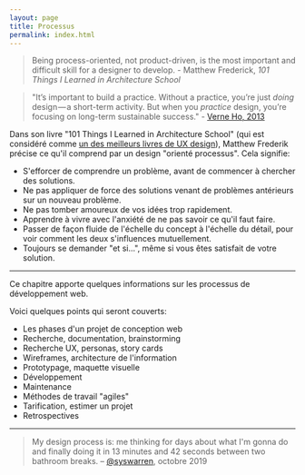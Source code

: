 ```yaml
---
layout: page
title: Processus
permalink: index.html
---
```


> Being process-oriented, not product-driven, is the most important and difficult skill for a designer to develop. - Matthew Frederick, *101 Things I Learned in Architecture School*

> "It’s important to build a practice. Without a practice, you’re just *doing* design — a short-term activity. But when you *practice* design, you’re focusing on long-term sustainable success." - [Verne Ho, 2013](https://ux.shopify.com/a-framework-for-building-a-design-practice-c0a3df667344)

Dans son livre "101 Things I Learned in Architecture School" (qui est considéré comme [un des meilleurs livres de UX design](https://adactio.com/articles/16334)), Matthew Frederik précise ce qu'il comprend par un design "orienté processus". Cela signifie:

- S'efforcer de comprendre un problème, avant de commencer à chercher des solutions.
- Ne pas appliquer de force des solutions venant de problèmes antérieurs sur un nouveau problème.
- Ne pas tomber amoureux de vos idées trop rapidement.
- Apprendre à vivre avec l'anxiété de ne pas savoir ce qu'il faut faire.
- Passer de façon fluide de l'échelle du concept à l'échelle du détail, pour voir comment les deux s'influences mutuellement.
- Toujours se demander "et si...", même si vous êtes satisfait de votre solution.

---

Ce chapitre apporte quelques informations sur les processus de développement web.

Voici quelques points qui seront couverts:

- Les phases d'un projet de conception web
- Recherche, documentation, brainstorming
- Recherche UX, personas, story cards
- Wireframes, architecture de l'information
- Prototypage, maquette visuelle
- Développement
- Maintenance
- Méthodes de travail "agiles"
- Tarification, estimer un projet
- Retrospectives

---

> My design process is: me thinking for days about what I'm gonna do and finally doing it in 13 minutes and 42 seconds between two bathroom breaks. – [@syswarren](https://twitter.com/syswarren/status/1179542265426919424), octobre 2019